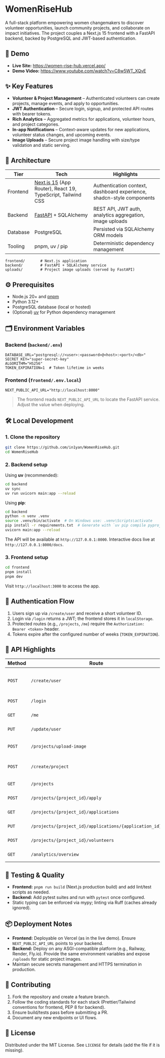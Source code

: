 # WomenRiseHub

A full-stack platform empowering women changemakers to discover volunteer opportunities, launch community projects, and collaborate on impact initiatives. The project couples a Next.js 15 frontend with a FastAPI backend, backed by PostgreSQL and JWT-based authentication.

## 🚀 Demo

- **Live Site:** https://women-rise-hub.vercel.app/
- **Demo Video:** https://www.youtube.com/watch?v=C8w5WT_XQvE

## ✨ Key Features

- **Volunteer & Project Management** – Authenticated volunteers can create projects, manage events, and apply to opportunities.
- **JWT Authentication** – Secure login, signup, and protected API routes with bearer tokens.
- **Rich Analytics** – Aggregated metrics for applications, volunteer hours, and project categories.
- **In-app Notifications** – Context-aware updates for new applications, volunteer status changes, and upcoming events.
- **Image Uploads** – Secure project image handling with size/type validation and static serving.

## 🧱 Architecture

| Tier | Tech | Highlights |
| ---- | ---- | ---------- |
| Frontend | [Next.js 15](https://nextjs.org/) (App Router), React 19, TypeScript, Tailwind CSS | Authentication context, dashboard experience, shadcn-style components |
| Backend | [FastAPI](https://fastapi.tiangolo.com/) + SQLAlchemy | REST API, JWT auth, analytics aggregation, image uploads |
| Database | PostgreSQL | Persisted via SQLAlchemy ORM models |
| Tooling | pnpm, uv / pip | Deterministic dependency management |

```
frontend/       # Next.js application
backend/        # FastAPI + SQLAlchemy service
uploads/        # Project image uploads (served by FastAPI)
```

## ⚙️ Prerequisites

- Node.js 20+ and [pnpm](https://pnpm.io/installation)
- Python 3.12+
- PostgreSQL database (local or hosted)
- (Optional) [uv](https://docs.astral.sh/uv/) for Python dependency management

## 🗂️ Environment Variables

### Backend (`backend/.env`)

```env
DATABASE_URL="postgresql://<user>:<password>@<host>:<port>/<db>"
SECRET_KEY="super-secret-key"
ALGORITHM="HS256"
TOKEN_EXPIRATION=1  # Token lifetime in weeks
```

### Frontend (`frontend/.env.local`)

```env
NEXT_PUBLIC_API_URL="http://localhost:8000"
```

> The frontend reads `NEXT_PUBLIC_API_URL` to locate the FastAPI service. Adjust the value when deploying.

## 🛠️ Local Development

### 1. Clone the repository

```bash
git clone https://github.com/in1yan/WomenRiseHub.git
cd WomenRiseHub
```

### 2. Backend setup

Using **uv** (recommended):

```bash
cd backend
uv sync
uv run uvicorn main:app --reload
```

Using **pip**:

```bash
cd backend
python -m venv .venv
source .venv/bin/activate  # On Windows use: .venv\Scripts\activate
pip install -r requirements.txt  # Generate with `uv pip compile pyproject.toml -o requirements.txt`
uvicorn main:app --reload
```

The API will be available at `http://127.0.0.1:8000`. Interactive docs live at `http://127.0.0.1:8000/docs`.

### 3. Frontend setup

```bash
cd frontend
pnpm install
pnpm dev
```

Visit `http://localhost:3000` to access the app.

## 🔑 Authentication Flow

1. Users sign up via `/create/user` and receive a short volunteer ID.
2. Login via `/login` returns a JWT; the frontend stores it in `localStorage`.
3. Protected routes (e.g., `/projects`, `/me`) require the `Authorization: Bearer <token>` header.
4. Tokens expire after the configured number of weeks (`TOKEN_EXPIRATION`).

## 📡 API Highlights

| Method | Route | Description |
| ------ | ----- | ----------- |
| `POST` | `/create/user` | Register a new volunteer (name, email, phone, password) |
| `POST` | `/login` | Obtain JWT access token |
| `GET` | `/me` | Fetch authenticated user profile |
| `PUT` | `/update/user` | Update profile details, skills, and story |
| `POST` | `/projects/upload-image` | Upload project image (JPEG/PNG/GIF/WebP up to 5 MB) |
| `POST` | `/create/project` | Create a project with events and skill requirements |
| `GET` | `/projects` | List all projects with owner info and events |
| `POST` | `/projects/{project_id}/apply` | Volunteer applies to a project |
| `GET` | `/projects/{project_id}/applications` | List applications for a project |
| `PUT` | `/projects/{project_id}/applications/{application_id}` | Update application status |
| `POST` | `/projects/{project_id}/volunteers` | Add volunteer to a project |
| `GET` | `/analytics/overview` | Aggregated project & volunteer metrics |

## 🧪 Testing & Quality

- **Frontend:** `pnpm run build` (Next.js production build) and add lint/test scripts as needed.
- **Backend:** Add pytest suites and run with `pytest` once configured.
- Static typing can be enforced via mypy; linting via Ruff (caches already ignored).

## 📦 Deployment Notes

- **Frontend:** Deployable on Vercel (as in the live demo). Ensure `NEXT_PUBLIC_API_URL` points to your backend.
- **Backend:** Deploy on any ASGI-compatible platform (e.g., Railway, Render, Fly.io). Provide the same environment variables and expose `/uploads` for static project images.
- Maintain secure secrets management and HTTPS termination in production.

## 🤝 Contributing

1. Fork the repository and create a feature branch.
2. Follow the coding standards for each stack (Prettier/Tailwind conventions for frontend, PEP 8 for backend).
3. Ensure build/tests pass before submitting a PR.
4. Document any new endpoints or UI flows.

## 📝 License

Distributed under the MIT License. See `LICENSE` for details (add the file if it is missing).
